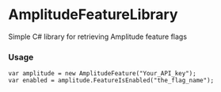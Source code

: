 # AmplitudeFeatureLibrary
Simple C# library for retrieving Amplitude feature flags

### Usage
```
var amplitude = new AmplitudeFeature("Your_API_key");
var enabled = amplitude.FeatureIsEnabled("the_flag_name");
```
